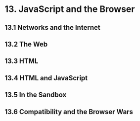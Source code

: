 # 13. JavaScript and the Browser

## 13.1 Networks and the Internet
## 13.2 The Web
## 13.3 HTML
## 13.4 HTML and JavaScript
## 13.5 In the Sandbox
## 13.6 Compatibility and the Browser Wars
